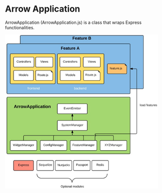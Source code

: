 Arrow Application
========================
ArrowApplication (ArrowApplication.js) is a class that wraps Express functionalities.

![image](./img/arrow_application.jpg)